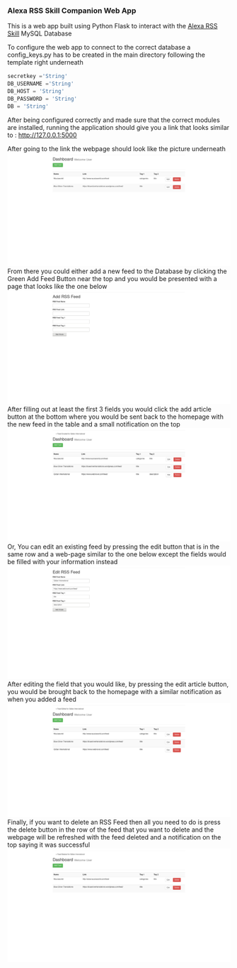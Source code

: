 ### Alexa RSS Skill Companion Web App  

This is a web app built using Python Flask to interact with the [Alexa RSS Skill](https://github.com/frybin/Alexa-RSS-Skill) MySQL Database  

To configure the web app to connect to the correct database a config_keys.py has to be created in the main directory following the template right underneath

```Python
secretkey ='String'
DB_USERNAME ='String'
DB_HOST = 'String'
DB_PASSWORD = 'String'
DB = 'String'
```
After being configured correctly and made sure that the correct modules are installed, running the application should give you a link that looks similar to : http://127.0.0.1:5000

After going to the link the webpage should look like the picture underneath
![](https://github.com/frybin/RSS-Web-App/blob/master/img/Screenshot-2018-1-18%20MyFlaskApp.png "Index")  
From there you could either add a new feed to the Database by clicking the Green Add Feed Button near the top and you would be presented with a page that looks like the one below
![](https://github.com/frybin/RSS-Web-App/blob/master/img/Screenshot-2018-1-18%20MyFlaskApp(1).png "Add Feed")   
After filling out at least the first 3 fields you would click the add article button at the bottom where you would be sent back to the homepage with the new feed in the table and a small notification on the top  
![](https://github.com/frybin/RSS-Web-App/blob/master/img/Screenshot-2018-1-18%20MyFlaskApp(3).png "Add Successful")  
Or, You can edit an existing feed by pressing the edit button that is in the same row and a web-page similar to the one below except the fields would be filled with your information instead
![](https://github.com/frybin/RSS-Web-App/blob/master/img/Screenshot-2018-1-18%20MyFlaskApp(4).png "Edit Feed")  
After editing the field that you would like, by pressing the edit article button, you would be brought back to the homepage with a similar notification as when you added a feed
![](https://github.com/frybin/RSS-Web-App/blob/master/img/Screenshot-2018-1-18%20MyFlaskApp(5).png "Edit Successful")
Finally, if you want to delete an RSS Feed then all you need to do is press the delete button in the row of the feed that you want to delete and the webpage will be refreshed with the feed deleted and a notification on the top saying it was successful
![](https://github.com/frybin/RSS-Web-App/blob/master/img/Screenshot-2018-1-18%20MyFlaskApp(7).png "Delete Successful")
